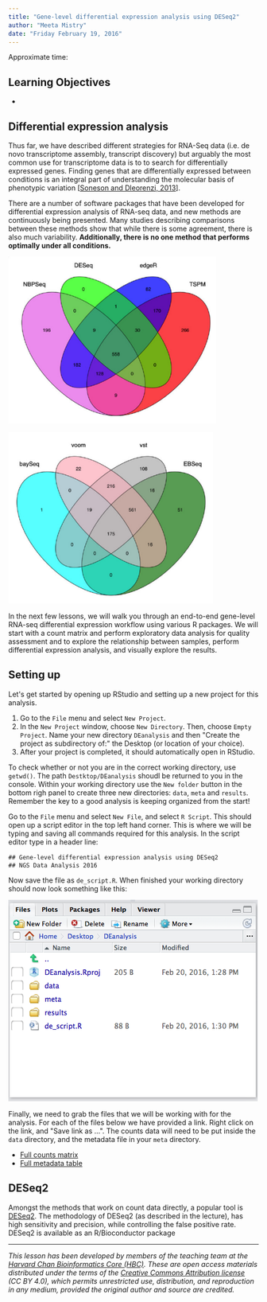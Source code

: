 ```yaml
---
title: "Gene-level differential expression analysis using DESeq2"
author: "Meeta Mistry"
date: "Friday February 19, 2016"
---
```


Approximate time: 

## Learning Objectives 

* 


## Differential expression analysis
Thus far, we have described different strategies for RNA-Seq data (i.e. de novo transcriptome assembly, transcript discovery) but arguably the most common use for transcriptome data is to to search for differentially expressed genes. Finding genes that are differentially expressed between conditions is an integral part of understanding the molecular basis of phenotypic variation [[Soneson and Dleorenzi, 2013](https://bmcbioinformatics.biomedcentral.com/articles/10.1186/1471-2105-14-91)].

There are a number of software packages that have been developed for differential expression analysis of RNA-seq data, and new methods are continuously being presented. Many studies describing comparisons between these methods show that while there is some agreement, there is also much variability. **Additionally, there is no one method that performs optimally under all conditions.**


![deg1](../img/deg_methods1.png) 

![deg1](../img/deg_methods2.png) 


In the next few lessons, we will walk you through an end-to-end gene-level RNA-seq differential expression workflow using various R packages. We will start with a count matrix and perform exploratory data analysis for quality assessment and to explore the relationship between samples, perform differential expression analysis, and visually explore the results.

## Setting up

Let's get started by opening up RStudio and setting up a new project for this analysis. 

1. Go to the `File` menu and select `New Project`.
2. In the `New Project` window, choose `New Directory`. Then, choose `Empty Project`. Name your new directory `DEanalysis` and then "Create the project as subdirectory of:" the Desktop (or location of your choice).
3. After your project is completed, it should automatically open in RStudio. 

To check whether or not you are in the correct working directory, use `getwd()`. The path `Destktop/DEanalysis` shoudl be returned to you in the console. Within your working directory use the `New folder` button in the bottom righ panel to create three new directories: `data`, `meta` and `results`. Remember the key to a good analysis is keeping organized from the start!

Go to the `File` menu and select `New File`, and select `R Script`. This should open up a script editor in the top left hand corner. This is where we will be typing and saving all commands required for this analysis. In the script editor type in a header line:

```
## Gene-level differential expression analysis using DESeq2
## NGS Data Analysis 2016
```

Now save the file as `de_script.R`. When finished your working directory should now look something like this:

![setup](../img/settingup.png)

Finally, we need to grab the files that we will be working with for the analysis. For each of the files below we have provided a link. Right click on the link, and "Save link as ...". The counts data will need to be put inside the `data` directory, and the metadata file in your `meta` directory.

* [Full counts matrix](https://raw.githubusercontent.com/hbc/NGS_Data_Analysis_Course/master/sessionIII/data/Mov10_full_counts.txt)
* [Full metadata table](https://raw.githubusercontent.com/hbc/NGS_Data_Analysis_Course/master/sessionIII/data/Mov10_full_meta.txt)


## DESeq2

Amongst the methods that work on count data directly, a popular tool is [DESeq2](https://bioconductor.org/packages/release/bioc/html/DESeq2.html). The methodology of DESeq2 (as described in the lecture), has high sensitivity and precision, while controlling the false positive rate. DESeq2 is available as an R/Bioconductor package   








---
*This lesson has been developed by members of the teaching team at the [Harvard Chan Bioinformatics Core (HBC)](http://bioinformatics.sph.harvard.edu/). These are open access materials distributed under the terms of the [Creative Commons Attribution license](https://creativecommons.org/licenses/by/4.0/) (CC BY 4.0), which permits unrestricted use, distribution, and reproduction in any medium, provided the original author and source are credited.*